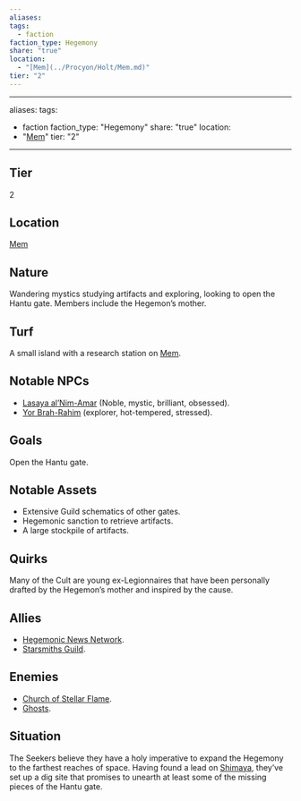 ```yaml
---
aliases: 
tags:
  - faction
faction_type: Hegemony
share: "true"
location:
  - "[Mem](../Procyon/Holt/Mem.md)"
tier: "2"
---
```

---
aliases: 
tags:
  - faction
faction_type: "Hegemony"
share: "true"
location:
  - "[Mem](../Procyon/Holt/Mem.md)"
tier: "2"
---
## Tier

2

## Location

[Mem](../Procyon/Holt/Mem.md)

## Nature

Wandering mystics studying artifacts and exploring, looking to open the Hantu gate. Members include the Hegemon’s mother.

## Turf

A small island with a research station on [Mem](../Procyon/Holt/Mem.md).

## Notable NPCs

- [Lasaya al’Nim-Amar](Lasaya%20al%E2%80%99Nim-Amar.md) (Noble, mystic, brilliant, obsessed).
- [Yor Brah-Rahim](Yor%20Brah-Rahim.md) (explorer, hot-tempered, stressed).


## Goals

Open the Hantu gate.

## Notable Assets

- Extensive Guild schematics of other gates.
- Hegemonic sanction to retrieve artifacts.
- A large stockpile of artifacts.


## Quirks

Many of the Cult are young ex-Legionnaires that have been personally drafted by the Hegemon’s mother and inspired by the cause.

## Allies

- [Hegemonic News Network](./Hegemonic%20News%20Network.md).
- [Starsmiths Guild](./Starsmiths%20Guild.md).


## Enemies

- [Church of Stellar Flame](./Church%20of%20Stellar%20Flame.md).
- [Ghosts](./Ghosts.md).


## Situation

The Seekers believe they have a holy imperative to expand the Hegemony to the farthest reaches of space. Having found a lead on [Shimaya](../Procyon/Brekk/Shimaya.md), they’ve set up a dig site that promises to unearth at least some of the missing pieces of the Hantu gate.
